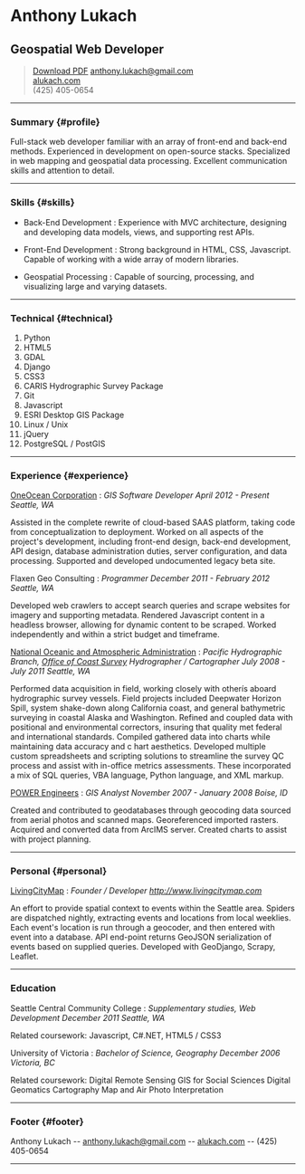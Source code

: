 Anthony Lukach
==============

Geospatial Web Developer
-------------------------

> <a class="button" href="alukach.pdf">Download PDF</a>
> [anthony.lukach@gmail.com](mailto:anthony.lukach@gmail.com)  
> [alukach.com](http://www.alukach.com)  
> <span class='phone'>(425) 405-0654</span>  


---

### Summary {#profile}

Full-stack web developer familiar with an array of front-end and back-end methods.  Experienced in
development on open-source stacks. Specialized in web mapping and geospatial data processing. Excellent
communication skills and attention to detail.

------

### Skills {#skills}

* Back-End Development
  : Experience with MVC architecture, designing and developing data models, views, and supporting rest APIs.

* Front-End Development
  : Strong background in HTML, CSS, Javascript.  Capable of working with a wide array of modern libraries.

* Geospatial Processing
  : Capable of sourcing, processing, and visualizing large and varying datasets.

-------

### Technical {#technical}

1. Python
1. HTML5
1. GDAL
1. Django
1. CSS3
1. CARIS Hydrographic Survey Package
1. Git
1. Javascript
1. ESRI Desktop GIS Package
1. Linux / Unix
1. jQuery
1. PostgreSQL / PostGIS

------

### Experience {#experience}

[OneOcean Corporation](https://www.oneoceancorp.com)
: *GIS Software Developer*
  _April 2012 - Present_
  _Seattle, WA_

  Assisted in the complete rewrite of cloud-based SAAS platform, taking code from 
  conceptualization to deployment. 
  Worked on all aspects of the project's development, including front-end design,
  back-end development, API design, database administration duties, server 
  configuration, and data processing. 
  Supported and developed undocumented legacy beta site.

Flaxen Geo Consulting
: *Programmer*
  _December 2011 - February 2012_
  _Seattle, WA_

  Developed web crawlers to accept search queries and scrape websites
  for imagery and supporting metadata.
  Rendered Javascript content in a headless browser, allowing for dynamic
  content to be scraped.
  Worked independently and within a strict budget and timeframe.

[National Oceanic and Atmospheric Administration](http://www.noaa.gov)
: *Pacific Hydrographic Branch, [Office of Coast Survey](http://www.nauticalcharts.noaa.gov/)*
  *Hydrographer / Cartographer* 
  _July 2008 - July 2011_
  _Seattle, WA_

  Performed data acquisition in field, working closely with otherís aboard
  hydrographic survey vessels.  Field projects included Deepwater Horizon
  Spill, system shake-down along California coast, and general bathymetric 
  surveying in coastal Alaska and Washington.
  Refined and coupled data with positional and environmental correctors,
  insuring that quality met federal and international standards.
  Compiled gathered data into charts while maintaining data accuracy and c
  hart aesthetics.
  Developed multiple custom spreadsheets and scripting solutions to
  streamline the survey QC process and assist with in-office metrics
  assessments.  These incorporated a mix of SQL queries, VBA language,
  Python language, and XML markup.

[POWER Engineers](http://www.powereng.com/)
: *GIS Analyst*
  _November 2007 - January 2008_
  _Boise, ID_

  Created and contributed to geodatabases through geocoding data sourced
  from aerial photos and scanned maps.
  Georeferenced imported rasters.
  Acquired and converted data from ArcIMS server.
  Created charts to assist with project planning.

---

### Personal {#personal}

[LivingCityMap](http://www.livingcitymap.com)
: *Founder / Developer*
  _http://www.livingcitymap.com_

  An effort to provide spatial context to events within the Seattle area.
  Spiders are dispatched nightly, extracting events and locations from local 
  weeklies.  Each event's location is run through a geocoder, and then entered 
  with event into a database.  API end-point returns GeoJSON serialization of 
  events based on supplied queries.
  Developed with GeoDjango, Scrapy, Leaflet.

---

### Education

Seattle Central Community College
: *Supplementary studies, Web Development*
  _December 2011_
  _Seattle, WA_

  Related coursework:
  Javascript, 
  C#.NET, 
  HTML5 / CSS3 

University of Victoria
: *Bachelor of Science, Geography*
  _December 2006_
  _Victoria, BC_

  Related coursework:
  Digital Remote Sensing
  GIS for Social Sciences
  Digital Geomatics
  Cartography
  Map and Air Photo Interpretation

------

### Footer {#footer}

Anthony Lukach -- [anthony.lukach@gmail.com](mailto:anthony.lukach@gmail.com) -- [alukach.com](http://www.alukach.com) <span class='phone'>-- (425) 405-0654</span>  

------
